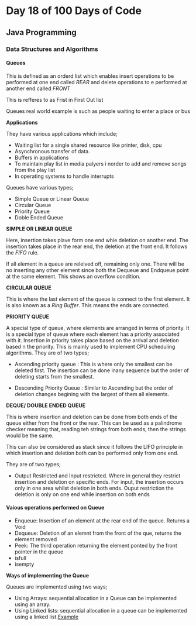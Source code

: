 # Day 18 of 100 Days of Code 

## Java Programming 

### Data Structures and Algorithms

#### Queues

This is defined as an orderd list which enables insert operations to be performed at one end called _REAR_ and delete operations to e performed at another end called _FRONT_

This is refferes to as Frist in First Out list 

Queues real world example is such as people waiting to enter a place or  bus 

**Applications**

They have various applications which include;
- Waiting list for a single shared resource like printer, disk, cpu
- Asynchronous transfer of data.
- Buffers in applications
- To maintain play list in media palyers i norder to add and remove songs from the play list 
- In operating systems to handle interrupts


Queues have various types;
- Simple Queue or Linear Queue
- Circular Queue
- Priority Queue
- Doble Ended Queue

**SIMPLE OR LINEAR QUEUE**

Here, insertion takes plave form one end whie deletion on another end. The insertion takes place in the rear end, the deletion at the front end. It follows the _FIFO_ rule.


If all element in a queue are releived off, remaining only one. There will be no inserting any other element since both the Dequeue and Endqueue point at the same element. This shows an overflow condition.

**CIRCULAR QUEUE**

This is where the last element of the queue is connect to the first element. It is also known as a _Ring Buffer_. This means the ends are connected.

**PRIORITY QUEUE**

A special type of queue, where elements are arranged in terms of priority. It is a special type of queue where each element has a priority associated with it. Insertion in priority takes place based on the arrival and deletion based n the priority. This is mainly used to implement CPU scheduling algorithms.
They are of two types;
 - Ascending priority queue : This is where only the smallest can be deleted first. The insertion can be done inany sequence but the order of deleting starts from the smallest.

 - Descending Priority Queue : Similar to Ascending but the order of deletion changes begining with the largest of them all elements.

**DEQUE/ DOUBLE ENDED QUEUE**

This is where insertion and deletion can be done from both ends of the queue either from the front or the rear. This can be used as a palindrome checker meaning that, reading teh strings from both ends, then the strings would be the same.

This can also be considered as stack since it follows the LIFO principle in which insertion and deletion both can be performed only from one end. 

They are of two types;

 - Output Restricted and Input restricted. Where in general they restrict insertion and deletion on specific ends. For input, the insertion occurs only in one area whilst deletion in both ends. Ouput restriction the deletion is only on one end while insertion on both ends


#### Vaious operations performed on Queue

- Enqueue: Insertion of an element at the rear end of the queue. Returns a Void
- Dequeue: Deletion of an elemnt from the front of the que, returns the element removed
- Peek: The third operation returning the element ponted by the front pointer in the queue
- isfull
- isempty 

**Ways of implementing the Queue**

Queues are implemented using two ways;
- Using Arrays: sequential allocation in a Queue can be implemented using an array.
- Using Linked lists: sequential allocation in a queue can be implemented using a linked list.[Example](./Queued.java)
